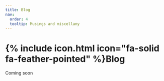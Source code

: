 ```yaml
---
title: Blog
nav:
  order: 4
  tooltip: Musings and miscellany
---
```


# {% include icon.html icon="fa-solid fa-feather-pointed" %}Blog

Coming soon
